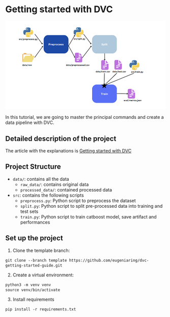 # Getting started with DVC

![](https://github.com/eugeniaring/dvc-getting-started-guide/blob/main/datapipeline.png)

In this tutorial, we are going to master the principal commands and create a data pipeline with DVC.


## Detailed description of the project

The article with the explanations is [Getting started with DVC]()

## Project Structure

* ```data/```: contains all the data
    * ```raw_data/```: contains original data
    * ```processed_data/```: contained processed data
* ```src```: contains the following scripts
    * ```preprocess.py```: Python script to preprocess the dataset
    * ```split.py```: Python script to split pre-processed data into training and test sets
    * ```train.py```: Python script to train catboost model, save artifact and performances

## Set up the project 

1. Clone the template branch:

```
git clone --branch template https://github.com/eugeniaring/dvc-getting-started-guide.git
```

2. Create a virtual environment:

```
python3 -m venv venv
source venv/bin/activate
```

3. Install requirements

```
pip install -r requirements.txt
```
